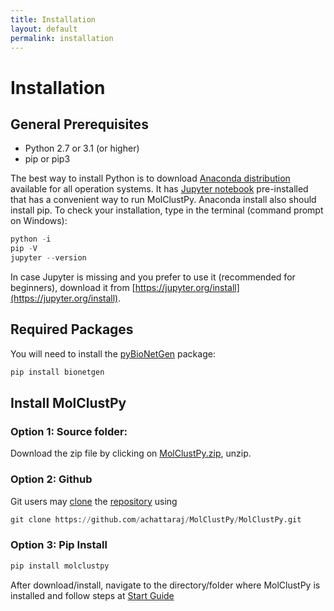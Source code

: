 ```yaml
---
title: Installation
layout: default
permalink: installation
---
```


# Installation

## General Prerequisites
  - Python 2.7 or 3.1 (or higher) 
  - pip or pip3

The best way to install Python is to download [Anaconda distribution](https://www.anaconda.com/products/distribution) available for all operation systems. It has [Jupyter notebook](https://jupyter.org/) pre-installed that has a convenient way to run MolClustPy. Anaconda install also should install pip. To check your installation, type in the terminal (command prompt on Windows):
```python
python -i
pip -V
jupyter --version 
```
In case Jupyter is missing and you prefer to use it (recommended for beginners), download it from [https://jupyter.org/install](https://jupyter.org/install).

## Required Packages

You will need to install the [pyBioNetGen](https://pybionetgen.readthedocs.io/en/latest/) package:
```python
pip install bionetgen
```

## Install MolClustPy 

### Option 1: Source folder: 

Download the zip file by clicking on [MolClustPy.zip](/downloads/MolClustPy.zip), unzip.


### Option 2: Github

Git users may [clone](https://docs.github.com/en/repositories/creating-and-managing-repositories/cloning-a-repository) the [repository](https://github.com/achattaraj/MolClustPy) using 
```python
git clone https://github.com/achattaraj/MolClustPy/MolClustPy.git
```

### Option 3: Pip Install

```python
pip install molclustpy
```
 
 After download/install, navigate to the directory/folder where MolClustPy is installed and follow steps at [Start Guide](https://molclustpy.github.io/quickstartJupyter)
 

